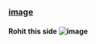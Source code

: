 ### [image](https://user-images.githubusercontent.com/43227329/126765855-62099002-dc92-43d9-bb9f-bb691bc1d07f.png) 
#### Rohit this side ![image](https://user-images.githubusercontent.com/43227329/126767974-0e4ca373-c25f-484e-80cc-4ff2d2b4e609.png)



<!--
**devRawnie/devRawnie** is a ✨ _special_ ✨ repository because its `README.md` (this file) appears on your GitHub profile.

Here are some ideas to get you started:

- 🔭 I’m currently working on ...
- 🌱 I’m currently learning ...
- 👯 I’m looking to collaborate on ...
- 🤔 I’m looking for help with ...
- 💬 Ask me about ...
- 📫 How to reach me: ...
- 😄 Pronouns: ...
- ⚡ Fun fact: ...
-->

